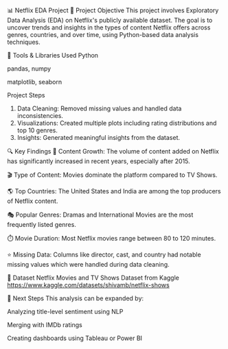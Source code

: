 📊 Netflix EDA Project
🧠 Project Objective
This project involves Exploratory Data Analysis (EDA) on Netflix's publicly available dataset. The goal is to uncover trends and insights in the types of content Netflix offers across genres, countries, and over time, using Python-based data analysis techniques.

🧰 Tools & Libraries Used
Python

pandas, numpy

matplotlib, seaborn

 Project Steps
1. Data Cleaning: Removed missing values and handled data inconsistencies.
2. Visualizations: Created multiple plots including rating distributions and top 10 genres.
3. Insights: Generated meaningful insights from the dataset.

🔍 Key Findings
📅 Content Growth: The volume of content added on Netflix has significantly increased in recent years, especially after 2015.

🎬 Type of Content: Movies dominate the platform compared to TV Shows.

🌎 Top Countries: The United States and India are among the top producers of Netflix content.

🎭 Popular Genres: Dramas and International Movies are the most frequently listed genres.

⏱️ Movie Duration: Most Netflix movies range between 80 to 120 minutes.

⭐ Missing Data: Columns like director, cast, and country had notable missing values which were handled during data cleaning.

📁 Dataset
Netflix Movies and TV Shows Dataset from Kaggle
https://www.kaggle.com/datasets/shivamb/netflix-shows

📌 Next Steps
This analysis can be expanded by:

Analyzing title-level sentiment using NLP

Merging with IMDb ratings

Creating dashboards using Tableau or Power BI

